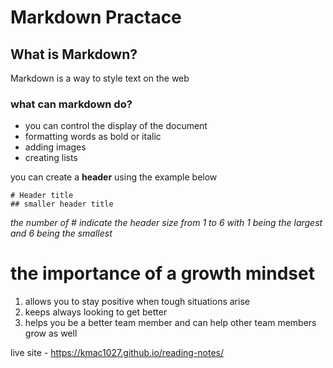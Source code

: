 # Markdown Practace
## What is Markdown? 
Markdown is a way to style text on the web

### what can markdown do? 
- you can control the display of the document
- formatting words as bold or italic
- adding images
- creating lists

you can create a **header** using the example below

```
# Header title 
## smaller header title

```

*the number of # indicate the header size from 1 to 6 with 1 being the largest and 6 being the smallest*

# the importance of a growth mindset
1. allows you to stay positive when tough situations arise
1. keeps always looking to get better
1. helps you be a better team member and can help other team members grow as well



live site - https://kmac1027.github.io/reading-notes/
